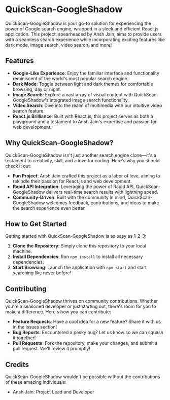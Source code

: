 # QuickScan-GoogleShadow

QuickScan-GoogleShadow is your go-to solution for experiencing the power of Google search engine, wrapped in a sleek and efficient React.js application. This project, spearheaded by Ansh Jain, aims to provide users with a seamless search experience while incorporating exciting features like dark mode, image search, video search, and more!

## Features

- **Google-Like Experience**: Enjoy the familiar interface and functionality reminiscent of the world's most popular search engine.
- **Dark Mode**: Toggle between light and dark themes for comfortable browsing, day or night.
- **Image Search**: Explore a vast array of visual content with QuickScan-GoogleShadow's integrated image search functionality.
- **Video Search**: Dive into the realm of multimedia with our intuitive video search feature.
- **React.js Brilliance**: Built with React.js, this project serves as both a playground and a testament to Ansh Jain's expertise and passion for web development.

## Why QuickScan-GoogleShadow?

QuickScan-GoogleShadow isn't just another search engine clone—it's a testament to creativity, skill, and a love for coding. Here's why you should check it out:

- **Fun Project**: Ansh Jain crafted this project as a labor of love, aiming to rekindle their passion for React.js and web development.
- **Rapid API Integration**: Leveraging the power of Rapid API, QuickScan-GoogleShadow delivers real-time search results with lightning speed.
- **Community-Driven**: Built with the community in mind, QuickScan-GoogleShadow welcomes feedback, contributions, and ideas to make the search experience even better.

## How to Get Started

Getting started with QuickScan-GoogleShadow is as easy as 1-2-3:

1. **Clone the Repository**: Simply clone this repository to your local machine.
2. **Install Dependencies**: Run `npm install` to install all necessary dependencies.
3. **Start Browsing**: Launch the application with `npm start` and start searching like never before!

## Contributing

QuickScan-GoogleShadow thrives on community contributions. Whether you're a seasoned developer or just starting out, there's room for you to make a difference. Here's how you can contribute:

- **Feature Requests**: Have a cool idea for a new feature? Share it with us in the issues section!
- **Bug Reports**: Encountered a pesky bug? Let us know so we can squash it together!
- **Pull Requests**: Fork the repository, make your changes, and submit a pull request. We'll review it promptly!

## Credits

QuickScan-GoogleShadow wouldn't be possible without the contributions of these amazing individuals:

- Ansh Jain: Project Lead and Developer
